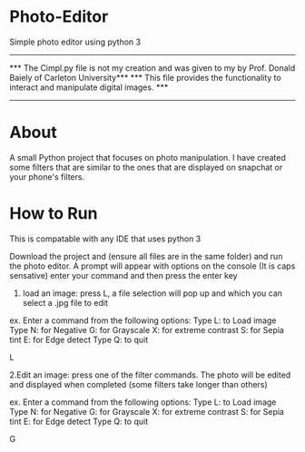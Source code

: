 # Photo-Editor
Simple photo editor using python 3

*************************************************************************************************************
*** The Cimpl.py file is not my creation and was given to my by Prof. Donald Baiely of Carleton University***
*** This file provides the functionality to interact and manipulate digital images.                       ***
*************************************************************************************************************

# About

A small Python project that focuses on photo manipulation. I have created some filters that are similar to the 
ones that are displayed on snapchat or your phone's filters.

# How to Run
This is compatable with any IDE that uses python 3

Download the project and (ensure all files are in the same folder) and run the photo editor.
A prompt will appear with options on the console (It is caps sensative) enter your command
and then press the enter key

1. load an image: press L, a file selection will pop up and which you can select a .jpg file to edit

ex.
Enter a command from the following options:
Type L: to Load image
Type N: for Negative  G: for Grayscale  X: for extreme contrast  S: for Sepia tint  E: for Edge detect
Type Q: to quit

L

2.Edit an image: press one of the filter commands. The photo will be edited and displayed when completed
(some filters take longer than others)

ex.
Enter a command from the following options:
Type L: to Load image
Type N: for Negative  G: for Grayscale  X: for extreme contrast  S: for Sepia tint  E: for Edge detect
Type Q: to quit

G


